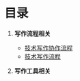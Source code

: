 # 目录

1. **写作流程相关**

   - [技术写作协作流程](TechnicalWritingCollaborationProcess.md)
   - [技术写作流程](TechnicalWritingProcess.md)

2. **写作工具相关**
